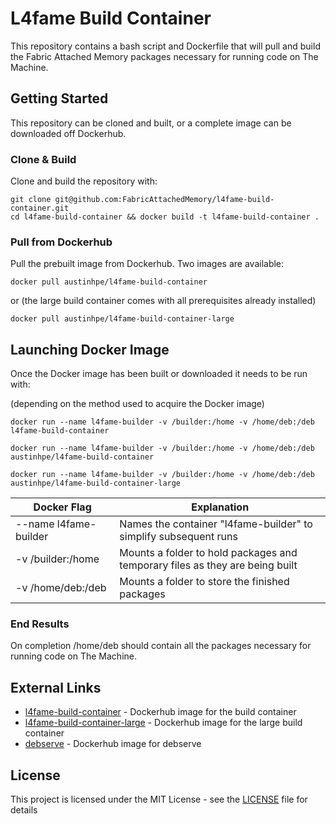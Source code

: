 # L4fame Build Container

This repository contains a bash script and Dockerfile that will pull and build the Fabric Attached Memory packages necessary for running code on The Machine.

## Getting Started

This repository can be cloned and built, or a complete image can be downloaded off Dockerhub.

### Clone & Build

Clone and build the repository with:

```
git clone git@github.com:FabricAttachedMemory/l4fame-build-container.git
cd l4fame-build-container && docker build -t l4fame-build-container .
```

### Pull from Dockerhub

Pull the prebuilt image from Dockerhub. Two images are available:

```
docker pull austinhpe/l4fame-build-container
```

or (the large build container comes with all prerequisites already installed)

```
docker pull austinhpe/l4fame-build-container-large
```


## Launching Docker Image

Once the Docker image has been built or downloaded it needs to be run with:

(depending on the method used to acquire the Docker image)

```
docker run --name l4fame-builder -v /builder:/home -v /home/deb:/deb l4fame-build-container

docker run --name l4fame-builder -v /builder:/home -v /home/deb:/deb austinhpe/l4fame-build-container

docker run --name l4fame-builder -v /builder:/home -v /home/deb:/deb austinhpe/l4fame-build-container-large
```
| Docker Flag | Explanation |
| ----------- | ----------- |
| --name l4fame-builder | Names the container "l4fame-builder" to simplify subsequent runs  |
| -v /builder:/home | Mounts a folder to hold packages and temporary files as they are being built |
| -v /home/deb:/deb | Mounts a folder to store the finished packages |


### End Results

On completion /home/deb should contain all the packages necessary for running code on The Machine.


## External Links

* [l4fame-build-container](https://hub.docker.com/r/austinhpe/l4fame-build-container/) - Dockerhub image for the build container
* [l4fame-build-container-large](https://hub.docker.com/r/austinhpe/l4fame-build-container-large/) - Dockerhub image for the large build container
* [debserve](https://hub.docker.com/r/davidpatawaran/debserve/) - Dockerhub image for debserve

## License

This project is licensed under the MIT License - see the [LICENSE](LICENSE) file for details
